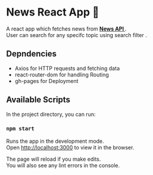 # News React App 📰

A react app which fetches news from  **[News API ](https://newsapi.org/)** .\
User can search for any specifc topic using search filter .

## Depndencies 
- Axios for HTTP requests and fetching data
- react-router-dom for handling Routing 
- gh-pages for Deployment

## Available Scripts

In the project directory, you can run:

### `npm start`

Runs the app in the development mode.\
Open [http://localhost:3000](http://localhost:3000) to view it in the browser.

The page will reload if you make edits.\
You will also see any lint errors in the console.



